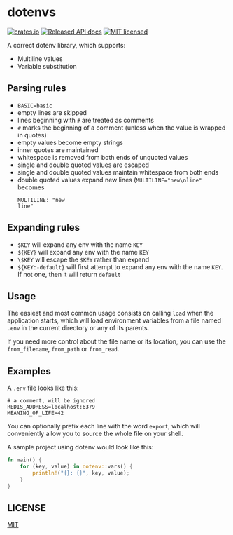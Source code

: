 # dotenvs

[![crates.io](https://img.shields.io/crates/v/dotenvs.svg)](https://crates.io/crates/dotenvs)
[![Released API docs](https://docs.rs/dotenvs/badge.svg)](https://docs.rs/dotenvs)
[![MIT licensed](https://img.shields.io/badge/license-MIT-blue.svg)](./LICENSE.md)

A correct dotenv library, which supports:

- Multiline values
- Variable substitution

## Parsing rules

- `BASIC=basic`
- empty lines are skipped
- lines beginning with `#` are treated as comments
- `#` marks the beginning of a comment (unless when the value is wrapped in quotes)
- empty values become empty strings
- inner quotes are maintained
- whitespace is removed from both ends of unquoted values
- single and double quoted values are escaped
- single and double quoted values maintain whitespace from both ends
- double quoted values expand new lines (`MULTILINE="new\nline"` becomes
  ```
  MULTILINE: "new
  line"
  ```

## Expanding rules

- `$KEY` will expand any env with the name `KEY`
- `${KEY}` will expand any env with the name `KEY`
- `\$KEY` will escape the `$KEY` rather than expand
- `${KEY:-default}` will first attempt to expand any env with the name `KEY`. If not one, then it will return `default`

## Usage

The easiest and most common usage consists on calling `load` when the
application starts, which will load environment variables from a file named
`.env` in the current directory or any of its parents.

If you need more control about the file name or its location, you can
use the `from_filename`, `from_path` or `from_read`.

## Examples

A `.env` file looks like this:

```dotenv
# a comment, will be ignored
REDIS_ADDRESS=localhost:6379
MEANING_OF_LIFE=42
```

You can optionally prefix each line with the word `export`, which will
conveniently allow you to source the whole file on your shell.

A sample project using dotenv would look like this:

```rust
fn main() {
    for (key, value) in dotenv::vars() {
        println!("{}: {}", key, value);
    }
}
```

## LICENSE

[MIT](LICENSE.md)
